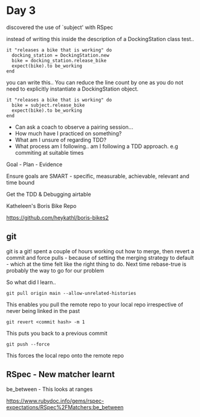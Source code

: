 # Day 3

discovered the use of `subject' with RSpec

instead of writing this inside the description of a DockingStation class test..

~~~~
it "releases a bike that is working" do
  docking_station = DockingStation.new
  bike = docking_station.release_bike
  expect(bike).to be_working 
end
~~~~

you can write this.. You can reduce the line count by one as you do not need to explicitly
instantiate a DockingStation object.

~~~~
it "releases a bike that is working" do
  bike = subject.release_bike
  expect(bike).to be_working 
end
~~~~

* Can ask a coach to observe a pairing session...
* How much have I practiced on something?
* What am I unsure of regarding TDD?
* What process am I following.. am I following a TDD approach. e.g commiting at suitable times

Goal - Plan - Evidence

Ensure goals are SMART - specific, measurable, achievable, relevant and time bound

Get the TDD & Debugging airtable

Katheleen's Boris Bike Repo

https://github.com/heykathl/boris-bikes2

## git

git is a git! spent a couple of hours working out how to merge, then revert a commit and force pulls - because of setting the merging strategy to default - which at the time felt like the right thing to do. Next time rebase-true is probably the way to go for our problem

So what did I learn.. 

`git pull origin main --allow-unrelated-histories`

This enables you pull the remote repo to your local repo irrespective of never being linked in the past

`git revert <commit hash> -m 1 `

This puts you back to a previous commit

`git push --force`

This forces the local repo onto the remote repo

## RSpec - New matcher learnt
be_between - This looks at ranges 

https://www.rubydoc.info/gems/rspec-expectations/RSpec%2FMatchers:be_between

